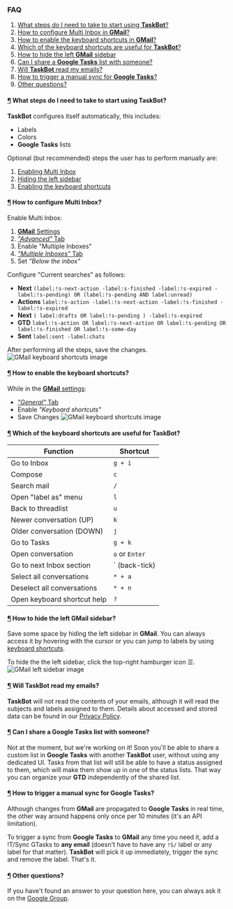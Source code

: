 ### FAQ
1. [What steps do I need to take to start using **TaskBot**?](/faq/#5)
2. [How to configure Multi Inbox in **GMail**?](/faq/#5)
3. [How to enable the keyboard shortcuts in **GMail**?](/faq/#5)
4. [Which of the keyboard shortcuts are useful for **TaskBot**?](/faq/#5)
5. [How to hide the left **GMail** sidebar](/faq/#5)
6. [Can I share a **Google Tasks** list with someone?](/faq/#5)
7. [Will **TaskBot** read my emails?](/faq/#5)
8. [How to trigger a manual sync for **Google Tasks**?](/faq/#5)
9. [Other questions?](/faq/#5)

#### [¶](#5) What steps do I need to take to start using TaskBot?
**TaskBot** configures itself automatically, this includes:
* Labels
* Colors
* **Google Tasks** lists

Optional (but recommended) steps the user has to perform manually are:
1. [Enabling Multi Inbox](/faq#5)
2. [Hiding the left sidebar](/faq#5)
3. [Enabling the keyboard shortcuts](/faq#5)

#### [¶](#5) How to configure Multi Inbox?
Enable Multi Inbox:
1.  [**GMail** Settings](https://mail.google.com/mail/u/0/#settings/general)
2.  [*"Advanced"* Tab](https://mail.google.com/mail/u/0/#settings/labs)
3.  Enable "Multiple Inboxes"
4.  [*"Multiple Inboxes"* Tab](https://mail.google.com/mail/u/0/#settings/lighttlist)
5.  Set *"Below the inbox"*

Configure "Current searches" as follows:

* **Next** `(label:!s-next-action -label:s-finished -label:!s-expired -label:!s-pending) OR (label:!s-pending AND label:unread)`
* **Actions**  `label:!s-action -label:!s-next-action -label:!s-finished -label:!s-expired`
* **Next**  `( label:drafts OR label:!s-pending ) -label:!s-expired`
* **GTD**  `label:!s-action OR label:!s-next-action OR label:!s-pending OR label:!s-finished OR label:!s-some-day`
* **Sent**  `label:sent -label:chats`

After performing all the steps, save the changes.
![GMail keyboard shortcuts image](https://taskbot.app/static/images/gmail-multi-inbox.png)

#### [¶](#5) How to enable the keyboard shortcuts?
While in the [**GMail** settings](https://mail.google.com/mail/u/0/#settings/general):
 - [*"General"* Tab](https://mail.google.com/mail/u/0/#settings/general)
 - Enable *"Keyboard shortcuts"*
 - Save Changes
![GMail keyboard shortcuts image](https://taskbot.app/static/images/gmail-keyboard.png)

#### [¶](#5) Which of the keyboard shortcuts are useful for TaskBot?

| Function | Shortcut |
|--|--|
| Go to Inbox | `g + i` |
| Compose | `c` |
| Search mail | `/` |
| Open "label as" menu | `l` |
| Back to threadlist | `u` |
| Newer conversation (UP) | `k` |
| Older conversation (DOWN) | `j` |
| Go to Tasks | `g + k` |
| Open conversation | `o` or `Enter` |
| Go to next Inbox section | ` (back-tick) |
| Select all conversations | `* + a` |
| Deselect all conversations | `* + n` |
| Open keyboard shortcut help | `?` 

#### [¶](#5) How to hide the left GMail sidebar?
Save some space by hiding the left sidebar in **GMail**. You can always access it by hovering with the cursor or you can jump to labels by using [keyboard shortcuts](/faq/#5).

To hide the the left sidebar, click the top-right hamburger icon ☰.
![GMail left sidebar image](/static/images/gmail-left-sidebar.png)

#### [¶](#5) Will TaskBot read my emails?
**TaskBot** will not read the contents of your emails, although it will read the subjects and labels assigned to them. Details about accessed and stored data can be found in our [Privacy Policy](/privacy-policy).

#### [¶](#5) Can I share a Google Tasks list with someone?
Not at the moment, but we're working on it! Soon you'll be able to share a custom list in **Google Tasks** with another **TaskBot** user, without using any dedicated UI. Tasks from that list will still be able to have a status assigned to  them, which will make them show up in one of the status lists. That way you can organize your **GTD** independently of the shared list.

#### [¶](#5) How to trigger a manual sync for Google Tasks?

Although changes from **GMail** are propagated to **Google Tasks** in real time, the other way around happens only once per 10 minutes (it's an API limitation).

To trigger a sync from **Google Tasks** to **GMail** any time you need it, add a <span class='label command'>!T/Sync GTasks</span> to **any email** (doesn't have to have any `!S/` label or any label for that matter). **TaskBot** will pick it up immediately, trigger the sync and remove the label. That's it.

#### [¶](#5) Other questions?

If you have't found an answer to your question here, you can always ask it on the [Google Group](https://groups.google.com/forum/#!forum/taskbotapp).

<!--stackedit_data:
eyJoaXN0b3J5IjpbLTU2NDY2MDg5NywxMTI1NDYyMjIyLC03Mj
c4NjY5OTgsLTExMDIxNDYzMCwyNzk4OTgwNywyMDIyNTg5NDEy
LDE2MTQyMzU0MzAsMTE4NTQyMTUwMl19
-->